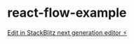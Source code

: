 # react-flow-example

[Edit in StackBlitz next generation editor ⚡️](https://stackblitz.com/~/github.com/gearsandcode/react-flow-example)